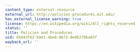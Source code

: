```yaml
---
content_type: external-resource
external_url: http://policies-procedures.mit.edu/
has_external_license_warning: true
license: https://en.wikipedia.org/wiki/All_rights_reserved
status: ''
title: Policies and Procedures
uid: 6b643f62-b9e1-4be8-8672-0e0b279ba65f
wayback_url: ''
---
```


